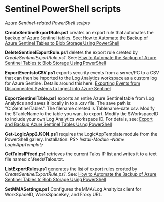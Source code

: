 # Sentinel PowerShell scripts

<i>Azure Sentinel-related PowerShell scripts</i>

<b>CreateSentinelExportRule.ps1</b> creates an export rule that automates the backup of Azure Sentinel tables. See: <a href="https://secureinfra.blog/2020/09/12/how-to-back-up-azure-sentinel-tables-to-blob-storage-using-powershell/">How to Automate the Backup of Azure Sentinel Tables to Blob Storage Using PowerShell</a>

<b>DeleteSentinelExportRule.ps1</b> deletes the export rule created by <i>CreateSentinelExportRule.ps1</i>. See: <a href="https://secureinfra.blog/2020/09/12/how-to-back-up-azure-sentinel-tables-to-blob-storage-using-powershell/">How to Automate the Backup of Azure Sentinel Tables to Blob Storage Using PowerShell</a>

<b>ExportEventstoCSV.ps1</b> exports security events from a server/PC to a CSV that can then be imported to the Log Analytics workspace as a custom log for Azure Sentinel. Details around this here:  <a href="https://secureinfra.blog/2020/05/08/exporting-events-from-disconnected-systems-to-ingest-into-azure-sentinel/">Exporting Events from Disconnected Systems to Ingest into Azure Sentinel</a>

<b>ExportSentinelTable.ps1</b> exports an entire Azure Sentinel table from Log Analytics and saves it locally in to a .csv file. The save path is: "C:\SentinelTables". The filename created is Tablename-date.csv. Modify the $TableName to the table you want to export. Modify the $WorkspaceID to include your own Log Analytics workspace ID. For details, see:  <a href="https://secureinfra.blog/2020/08/06/export-partial-or-complete-data-from-an-azure-sentinel-table/">Export and Backup Azure Sentinel Tables Using PowerShell</a>

<b>Get-LogicApp2JSON.ps1</b> requires the LogicAppTemplate module from the PowerShell gallery. Installation:  <i>PS> Install-Module -Name LogicAppTemplate</i>

<b>GetTalosIPfeed.ps1</b> retrieves the current Talos IP list and writes it to a text file named c:\feeds\Talos.txt.

<b>ListExportRules.ps1</b> generates the list of export rules created by <i>CreateSentinelExportRule.ps1</i>. See: <a href="https://secureinfra.blog/2020/09/12/how-to-back-up-azure-sentinel-tables-to-blob-storage-using-powershell/">How to Automate the Backup of Azure Sentinel Tables to Blob Storage Using PowerShell</a> 

<b>SetMMASettings.ps1</b> Configures the MMA/Log Analtyics client for WorkSpaceID, WorksSpaceKey, and Proxy URL.
